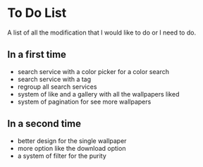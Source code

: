 # To Do List

A list of all the modification that I would like to do or I need to do.

## In a first time

- search service with a color picker for a color search
- search service with a tag
- regroup all search services
- system of like and a gallery with all the wallpapers liked
- system of pagination for see more wallpapers

## In a second time

- better design for the single wallpaper
- more option like the download option
- a system of filter for the purity